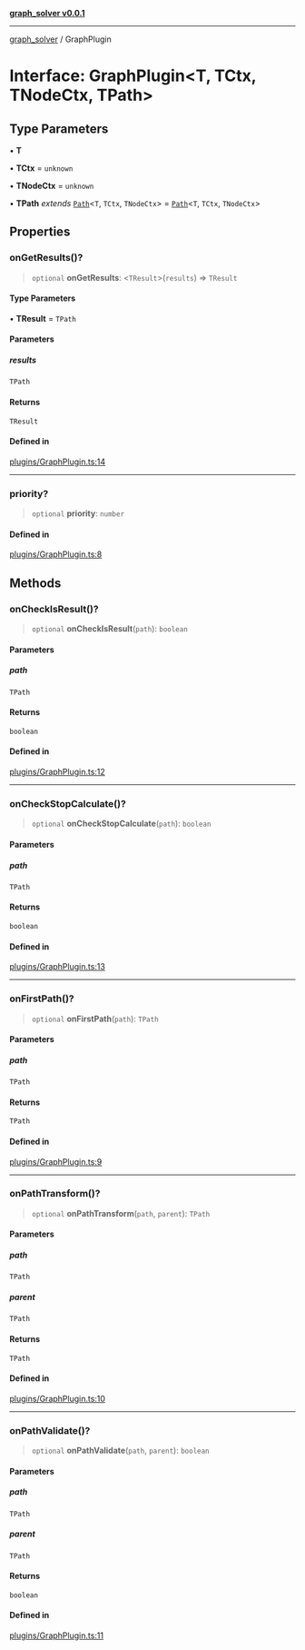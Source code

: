 [**graph_solver v0.0.1**](../README.md)

***

[graph_solver](../globals.md) / GraphPlugin

# Interface: GraphPlugin\<T, TCtx, TNodeCtx, TPath\>

## Type Parameters

• **T**

• **TCtx** = `unknown`

• **TNodeCtx** = `unknown`

• **TPath** *extends* [`Path`](Path.md)\<`T`, `TCtx`, `TNodeCtx`\> = [`Path`](Path.md)\<`T`, `TCtx`, `TNodeCtx`\>

## Properties

### onGetResults()?

> `optional` **onGetResults**: \<`TResult`\>(`results`) => `TResult`

#### Type Parameters

• **TResult** = `TPath`

#### Parameters

##### results

`TPath`

#### Returns

`TResult`

#### Defined in

[plugins/GraphPlugin.ts:14](https://github.com/ahibis/grapthSolver/blob/29d33a7088c3740c5f86a9fb08a8a2bfd8a007fb/src/plugins/GraphPlugin.ts#L14)

***

### priority?

> `optional` **priority**: `number`

#### Defined in

[plugins/GraphPlugin.ts:8](https://github.com/ahibis/grapthSolver/blob/29d33a7088c3740c5f86a9fb08a8a2bfd8a007fb/src/plugins/GraphPlugin.ts#L8)

## Methods

### onCheckIsResult()?

> `optional` **onCheckIsResult**(`path`): `boolean`

#### Parameters

##### path

`TPath`

#### Returns

`boolean`

#### Defined in

[plugins/GraphPlugin.ts:12](https://github.com/ahibis/grapthSolver/blob/29d33a7088c3740c5f86a9fb08a8a2bfd8a007fb/src/plugins/GraphPlugin.ts#L12)

***

### onCheckStopCalculate()?

> `optional` **onCheckStopCalculate**(`path`): `boolean`

#### Parameters

##### path

`TPath`

#### Returns

`boolean`

#### Defined in

[plugins/GraphPlugin.ts:13](https://github.com/ahibis/grapthSolver/blob/29d33a7088c3740c5f86a9fb08a8a2bfd8a007fb/src/plugins/GraphPlugin.ts#L13)

***

### onFirstPath()?

> `optional` **onFirstPath**(`path`): `TPath`

#### Parameters

##### path

`TPath`

#### Returns

`TPath`

#### Defined in

[plugins/GraphPlugin.ts:9](https://github.com/ahibis/grapthSolver/blob/29d33a7088c3740c5f86a9fb08a8a2bfd8a007fb/src/plugins/GraphPlugin.ts#L9)

***

### onPathTransform()?

> `optional` **onPathTransform**(`path`, `parent`): `TPath`

#### Parameters

##### path

`TPath`

##### parent

`TPath`

#### Returns

`TPath`

#### Defined in

[plugins/GraphPlugin.ts:10](https://github.com/ahibis/grapthSolver/blob/29d33a7088c3740c5f86a9fb08a8a2bfd8a007fb/src/plugins/GraphPlugin.ts#L10)

***

### onPathValidate()?

> `optional` **onPathValidate**(`path`, `parent`): `boolean`

#### Parameters

##### path

`TPath`

##### parent

`TPath`

#### Returns

`boolean`

#### Defined in

[plugins/GraphPlugin.ts:11](https://github.com/ahibis/grapthSolver/blob/29d33a7088c3740c5f86a9fb08a8a2bfd8a007fb/src/plugins/GraphPlugin.ts#L11)
